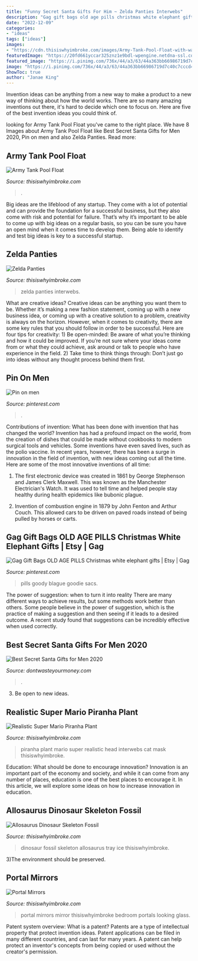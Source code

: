 ```yaml
---
title: "Funny Secret Santa Gifts For Him ~ Zelda Panties Interwebs"
description: "Gag gift bags old age pills christmas white elephant gifts"
date: "2022-12-09"
categories:
- "ideas"
tags: ["ideas"]
images:
- "https://cdn.thisiswhyimbroke.com/images/Army-Tank-Pool-Float-with-water-blaster-cannon-640x533.jpg"
featuredImage: "https://20fd661yccar325znz1e9bdl-wpengine.netdna-ssl.com/wp-content/uploads/2020/11/AdobeStock_235138167-scaled-e1606747916641.jpeg"
featured_image: "https://i.pinimg.com/736x/44/a3/63/44a363bb66986719d7c40c7cccd47997.jpg"
image: "https://i.pinimg.com/736x/44/a3/63/44a363bb66986719d7c40c7cccd47997.jpg"
ShowToc: true
author: "Janae King"
---
```



Invention ideas can be anything from a new way to make a product to a new way of thinking about how the world works. There are so many amazing inventions out there, it's hard to decide which one to focus on. Here are five of the best invention ideas you could think of.

	

		
looking for Army Tank Pool Float you've came to the right place. We have 8 Images about Army Tank Pool Float like Best Secret Santa Gifts for Men 2020, Pin on men and also Zelda Panties. Read more:
		
    
## Army Tank Pool Float

<img loading=lazy src="https://cdn.thisiswhyimbroke.com/images/Army-Tank-Pool-Float-with-water-blaster-cannon-640x533.jpg" onerror="this.onerror=null;this.src='https://tse1.mm.bing.net/th?id=OIP.EI6RkkXeMiC0zx9YPSnyNgHaGK&amp;pid=15.1';" alt="Army Tank Pool Float">

_Source: thisiswhyimbroke.com_

>. 

	

Big ideas are the lifeblood of any startup. They come with a lot of potential and can provide the foundation for a successful business, but they also come with risk and potential for failure. That’s why it’s important to be able to come up with big ideas on a regular basis, so you can be sure you have an open mind when it comes time to develop them. Being able to identify and test big ideas is key to a successful startup.

    
## Zelda Panties

<img loading=lazy src="https://cdn.thisiswhyimbroke.com/images/zelda-map-panties-640x533.jpg" onerror="this.onerror=null;this.src='https://tse4.mm.bing.net/th?id=OIP.JhwsNhVHSe9kfkWLewrdVwHaGK&amp;pid=15.1';" alt="Zelda Panties">

_Source: thisiswhyimbroke.com_

>zelda panties interwebs. 

	

What are creative ideas?
Creative ideas can be anything you want them to be. Whether it’s making a new fashion statement, coming up with a new business idea, or coming up with a creative solution to a problem, creativity is always on the horizon. However, when it comes to creativity, there are some key rules that you should follow in order to be successful. Here are four tips for creativity: 1) Be open-minded: Be aware of what you’re thinking and how it could be improved. If you’re not sure where your ideas come from or what they could achieve, ask around or talk to people who have experience in the field. 2) Take time to think things through: Don’t just go into ideas without any thought process behind them first.

    
## Pin On Men

<img loading=lazy src="https://i.pinimg.com/736x/44/a3/63/44a363bb66986719d7c40c7cccd47997.jpg" onerror="this.onerror=null;this.src='https://tse4.mm.bing.net/th?id=OIP.KLoXlLXbGJO1kuGVOX0AWwHaLH&amp;pid=15.1';" alt="Pin on men">

_Source: pinterest.com_

>. 

	

Contributions of invention: What has been done with invention that has changed the world?
Invention has had a profound impact on the world, from the creation of dishes that could be made without cookbooks to modern surgical tools and vehicles. Some inventions have even saved lives, such as the polio vaccine. In recent years, however, there has been a surge in innovation in the field of invention, with new ideas coming out all the time. Here are some of the most innovative inventions of all time:
1) The first electronic device was created in 1861 by George Stephenson and James Clerk Maxwell. This was known as the Manchester Electrician's Watch. It was used to tell time and helped people stay healthy during health epidemics like bubonic plague.

2) Invention of combustion engine in 1879 by John Fenton and Arthur Couch. This allowed cars to be driven on paved roads instead of being pulled by horses or carts.

    
## Gag Gift Bags OLD AGE PILLS Christmas White Elephant Gifts | Etsy | Gag

<img loading=lazy src="https://i.pinimg.com/736x/7f/dc/d6/7fdcd6a307ac6a8e283ee8b5bbb8f0e7.jpg" onerror="this.onerror=null;this.src='https://tse2.mm.bing.net/th?id=OIP.F8OMgrNj_YyYXxKE5pCOdAHaJ3&amp;pid=15.1';" alt="Gag Gift Bags OLD AGE PILLS Christmas white elephant gifts | Etsy | Gag">

_Source: pinterest.com_

>pills goody blague goodie sacs. 

	

The power of suggestion: when to turn it into reality
There are many different ways to achieve results, but some methods work better than others. Some people believe in the power of suggestion, which is the practice of making a suggestion and then seeing if it leads to a desired outcome. A recent study found that suggestions can be incredibly effective when used correctly.

    
## Best Secret Santa Gifts For Men 2020

<img loading=lazy src="https://20fd661yccar325znz1e9bdl-wpengine.netdna-ssl.com/wp-content/uploads/2020/11/AdobeStock_235138167-scaled-e1606747916641.jpeg" onerror="this.onerror=null;this.src='https://tse3.mm.bing.net/th?id=OIP.l9dnFrLo86RlcMIBHmbPTgHaEK&amp;pid=15.1';" alt="Best Secret Santa Gifts for Men 2020">

_Source: dontwasteyourmoney.com_

>. 

	

3. Be open to new ideas.

    
## Realistic Super Mario Piranha Plant

<img loading=lazy src="https://cdn.thisiswhyimbroke.com/images/realistic-piranha-plant-640x533.jpg" onerror="this.onerror=null;this.src='https://tse2.mm.bing.net/th?id=OIP.UkszkZhT2oOgoBrypmLRpAHaGK&amp;pid=15.1';" alt="Realistic Super Mario Piranha Plant">

_Source: thisiswhyimbroke.com_

>piranha plant mario super realistic head interwebs cat mask thisiswhyimbroke. 

	

Education: What should be done to encourage innovation?
Innovation is an important part of the economy and society, and while it can come from any number of places, education is one of the best places to encourage it. In this article, we will explore some ideas on how to increase innovation in education.

    
## Allosaurus Dinosaur Skeleton Fossil

<img loading=lazy src="https://cdn.thisiswhyimbroke.com/images/jurassic-dinosaur-fossil-aguttes-640x533.jpg" onerror="this.onerror=null;this.src='https://tse2.mm.bing.net/th?id=OIP.drAW1bA-Xj-h_FUWCR9GGwHaGK&amp;pid=15.1';" alt="Allosaurus Dinosaur Skeleton Fossil">

_Source: thisiswhyimbroke.com_

>dinosaur fossil skeleton allosaurus tray ice thisiswhyimbroke. 

	

3)The environment should be preserved. 

    
## Portal Mirrors

<img loading=lazy src="https://cdn.thisiswhyimbroke.com/images/portal-mirrors1-640x533.jpg" onerror="this.onerror=null;this.src='https://tse1.mm.bing.net/th?id=OIP.MhhfXFAtyhj7oKE7yKDAhgHaGK&amp;pid=15.1';" alt="Portal Mirrors">

_Source: thisiswhyimbroke.com_

>portal mirrors mirror thisiswhyimbroke bedroom portals looking glass. 

	

Patent system overview: What is a patent?
Patents are a type of intellectual property that protect invention ideas. Patent applications can be filed in many different countries, and can last for many years. A patent can help protect an inventor's concepts from being copied or used without the creator's permission.

